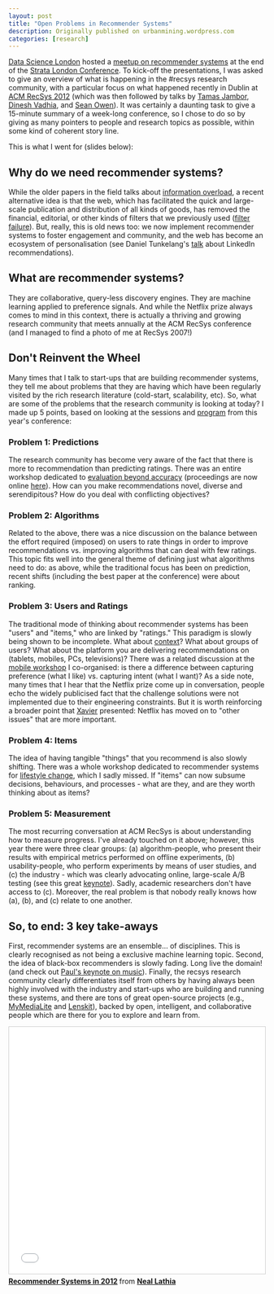 ```yaml
---
layout: post
title: "Open Problems in Recommender Systems"
description: Originally published on urbanmining.wordpress.com
categories: [research]
---
```


<a href="http://datasciencelondon.org/">Data Science London</a> hosted a <a href="http://www.meetup.com/Data-Science-London/events/83256112/">meetup on recommender systems</a> at the end of the <a href="http://strataconf.com/strataeu">Strata London Conference</a>. To kick-off the presentations, I was asked to give an overview of what is happening in the #recsys research community, with a particular focus on what happened recently in Dublin at <a href="http://recsys.acm.org/2012/">ACM RecSys 2012</a> (which was then followed by talks by <a href="http://www0.cs.ucl.ac.uk/staff/t.jambor/">Tamas Jambor</a>, <a href="www.xyggy.com">Dinesh Vadhia</a>, and <a href="http://myrrix.com/">Sean Owen</a>). It was certainly a daunting task to give a 15-minute summary of a week-long conference, so I chose to do so by giving as many pointers to people and research topics as possible, within some kind of coherent story line.

This is what I went for (slides below):

## Why do we need recommender systems?

While the older papers in the field talks about <a href="http://en.wikipedia.org/wiki/Information_overload">information overload</a>, a recent alternative idea is that the web, which has facilitated the quick and large-scale publication and distribution of all kinds of goods, has removed the financial, editorial, or other kinds of filters that we previously used (<a href="http://www.youtube.com/watch?v=LabqeJEOQyI">filter failure</a>). But, really, this is old news too: we now implement recommender systems to foster engagement and community, and the web has become an ecosystem of personalisation (see Daniel Tunkelang's <a href="http://thenoisychannel.com/2012/09/16/linkedin-presentations-at-recsys-2012/">talk</a> about LinkedIn recommendations).

## What are recommender systems?

They are collaborative, query-less discovery engines. They are machine learning applied to preference signals. And while the Netflix prize always comes to mind in this context, there is actually a thriving and growing research community that meets annually at the ACM RecSys conference (and I managed to find a photo of me at RecSys 2007!)

## Don't Reinvent the Wheel

Many times that I talk to start-ups that are building recommender systems, they tell me about problems that they are having which have been regularly visited by the rich research literature (cold-start, scalability, etc). So, what are some of the problems that the research community is looking at today? I made up 5 points, based on looking at the sessions and <a href="http://recsys.acm.org/2012/program.html">program</a> from this year's conference:

### Problem 1: Predictions

The research community has become very aware of the fact that there is more to recommendation than predicting ratings. There was an entire workshop dedicated to <a href="http://ir.ii.uam.es/rue2012/">evaluation beyond accuracy</a> (proceedings are now online <a href="http://ceur-ws.org/Vol-910/">here</a>). How can you make recommendations novel, diverse and serendipitous? How do you deal with conflicting objectives?

### Problem 2: Algorithms

Related to the above, there was a nice discussion on the balance between the effort required (imposed) on users to rate things in order to improve recommendations vs. improving algorithms that can deal with few ratings. This topic fits well into the general theme of defining just what algorithms need to do: as above, while the traditional focus has been on prediction, recent shifts (including the best paper at the conference) were about ranking.

### Problem 3: Users and Ratings

The traditional mode of thinking about recommender systems has been "users" and "items," who are linked by "ratings." This paradigm is slowly being shown to be incomplete. What about <a href="http://cars-workshop.org/">context</a>? What about groups of users? What about the platform you are delivering recommendations on (tablets, mobiles, PCs, televisions)? There was a related discussion at the <a href="http://loca.mobilelifecentre.org/">mobile workshop</a> I co-organised: is there a difference between capturing preference (what I like) vs. capturing intent (what I want)? As a side note, many times that I hear that the Netflix prize come up in conversation, people echo the widely publicised fact that the challenge solutions were not implemented due to their engineering constraints. But it is worth reinforcing a broader point that <a href="http://twitter.com/xamat">Xavier</a> presented: Netflix has moved on to "other issues" that are more important.

### Problem 4: Items

The idea of having tangible "things" that you recommend is also slowly shifting. There was a whole workshop dedicated to recommender systems for <a href="http://pc57724.uni-regensburg.de/lifestyleChange/">lifestyle change</a>, which I sadly missed. If "items" can now subsume decisions, behaviours, and processes - what are they, and are they worth thinking about as items?

### Problem 5: Measurement

The most recurring conversation at ACM RecSys is about understanding how to measure progress. I've already touched on it above; however, this year there were three clear groups: (a) algorithm-people, who present their results with empirical metrics performed on offline experiments, (b) usability-people, who perform experiments by means of user studies, and (c) the industry - which was clearly advocating online, large-scale A/B testing (see this great <a href="http://www.exp-platform.com/Pages/2012RecSys.aspx">keynote</a>). Sadly, academic researchers don't have access to (c). Moreover, the real problem is that nobody really knows how (a), (b), and (c) relate to one another.

## So, to end: 3 key take-aways

First, recommender systems are an ensemble... of disciplines. This is clearly recognised as not being a exclusive machine learning topic. Second, the idea of black-box recommenders is slowly fading. Long live the domain! (and check out <a href="http://www.slideshare.net/plamere/ive-got-10-million-songs-in-my-pocket-now-what">Paul's keynote on music</a>). Finally, the recsys research community clearly differentiates itself from others by having always been highly involved with the industry and start-ups who are building and running these systems, and there are tons of great open-source projects (e.g., <a href="http://www.ismll.uni-hildesheim.de/mymedialite/">MyMediaLite</a> and <a href="http://lenskit.grouplens.org/">Lenskit</a>), backed by open, intelligent, and collaborative people which are there for you to explore and learn from.

<iframe src="//www.slideshare.net/slideshow/embed_code/key/DLT29XgAtPfGd8" width="595" height="485" frameborder="0" marginwidth="0" marginheight="0" scrolling="no" style="border:1px solid #CCC; border-width:1px; margin-bottom:5px; max-width: 100%;" allowfullscreen> </iframe> <div style="margin-bottom:5px"> <strong> <a href="//www.slideshare.net/neal.lathia/recommender-systems-14570081" title="Recommender Systems in 2012" target="_blank">Recommender Systems in 2012</a> </strong> from <strong><a href="https://www.slideshare.net/neal.lathia" target="_blank">Neal Lathia</a></strong> </div>

